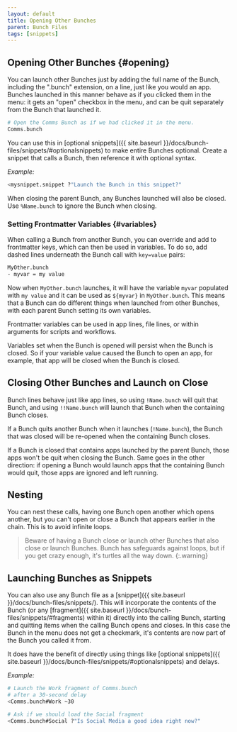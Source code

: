 ```yaml
---
layout: default
title: Opening Other Bunches
parent: Bunch Files
tags: [snippets]
---
```

## Opening Other Bunches {#opening}

You can launch other Bunches just by adding the full name of the Bunch, including the ".bunch" extension, on a line, just like you would an app. Bunches launched in this manner behave as if you clicked them in the menu: it gets an "open" checkbox in the menu, and can be quit separately from the Bunch that launched it.

```bash
# Open the Comms Bunch as if we had clicked it in the menu.
Comms.bunch
```

You can use this in [optional snippets]({{ site.baseurl }}/docs/bunch-files/snippets/#optionalsnippets) to make entire Bunches optional. Create a snippet that calls a Bunch, then reference it with optional syntax.

_Example:_

```bash
<mysnippet.snippet ?"Launch the Bunch in this snippet?"
```

When closing the parent Bunch, any Bunches launched will also be closed. Use `%Name.bunch` to ignore the Bunch when closing.

### Setting Frontmatter Variables {#variables}

When calling a Bunch from another Bunch, you can override and add to frontmatter keys, which can then be used in variables. To do so, add dashed lines underneath the Bunch call with `key=value` pairs:

```bash
MyOther.bunch
- myvar = my value
```

Now when `MyOther.bunch` launches, it will have the variable `myvar` populated with `my value` and it can be used as `${myvar}` in `MyOther.bunch`. This means that a Bunch can do different things when launched from other Bunches, with each parent Bunch setting its own variables.

Frontmatter variables can be used in app lines, file lines, or within arguments for scripts and workflows.

Variables set when the Bunch is opened will persist when the Bunch is closed. So if your variable value caused the Bunch to open an app, for example, that app will be closed when the Bunch is closed.

## Closing Other Bunches and Launch on Close

Bunch lines behave just like app lines, so using `!Name.bunch` will quit that Bunch, and using `!!Name.bunch` will launch that Bunch when the containing Bunch closes.

If a Bunch quits another Bunch when it launches (`!Name.bunch`), the Bunch that was closed will be re-opened when the containing Bunch closes.

If a Bunch is closed that contains apps launched by the parent Bunch, those apps won't be quit when closing the Bunch. Same goes in the other direction: if opening a Bunch would launch apps that the containing Bunch would quit, those apps are ignored and left running. 

## Nesting

You can nest these calls, having one Bunch open another which opens another, but you can't open or close a Bunch that appears earlier in the chain. This is to avoid infinite loops.

> Beware of having a Bunch close or launch other Bunches that also close or launch Bunches. Bunch has safeguards against loops, but if you get crazy enough, it's turtles all the way down.
{:.warning}


## Launching Bunches as Snippets

You can also use any Bunch file as a [snippet]({{ site.baseurl }}/docs/bunch-files/snippets/). This will incorporate the contents of the Bunch (or any [fragment]({{ site.baseurl }}/docs/bunch-files/snippets/#fragments) within it) directly into the calling Bunch, starting and quitting items when the calling Bunch opens and closes. In this case the Bunch in the menu does not get a checkmark, it's contents are now part of the Bunch you called it from.

It does have the benefit of directly using things like [optional snippets]({{ site.baseurl }}/docs/bunch-files/snippets/#optionalsnippets) and delays.

_Example:_

```bash
# Launch the Work fragment of Comms.bunch 
# after a 30-second delay
<Comms.bunch#Work ~30

# Ask if we should load the Social fragment
<Comms.bunch#Social ?"Is Social Media a good idea right now?"
```
